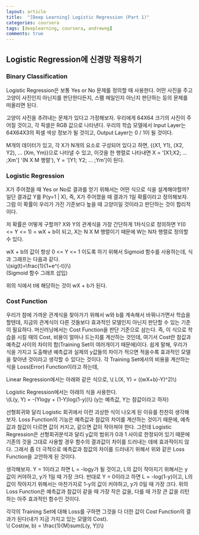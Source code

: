 ```yaml
---
layout: article
title:  "[Deep Learning] Logistic Regression (Part 1)"
categories: coursera
tags: [deeplearning, coursera, andrewng]
comments: true
---
```

<script type="text/javascript"  src="https://cdn.mathjax.org/mathjax/latest/MathJax.js?config=TeX-AMS-MML_HTMLorMML"></script>

## Logistic Regression에 신경망 적용하기
### Binary Classification
Logistic Regression은 보통 Yes or No 문제를 정의할 때 사용한다. 어떤 사진을 주고 고양이 사진인지 아닌지를 판단한다든지, 스팸 메일인지 아닌지 판단하는 등의 문제를 떠올리면 된다.  

고양이 사진을 추려내는 문제가 있다고 가정해보자. 우리에게 64X64 크기의 사진이 주어질 것이고, 각 픽셀은 RGB 값으로 나타낸다. 우리의 학습 모델에서 Input Layer는 64X64X3의 픽셀 색상 정보가 될 것이고, Output Layer는 0 / 1이 될 것이다.  

M개의 데이터가 있고, 각 X가 N개의 요소로 구성되어 있다고 하면, {(X1, Y1), (X2, Y2), ... (Xm, Ym)}으로 나타낼 수 있고, 이것을 한 행렬로 나타내면 X = '[X1;X2; ... ;Xm'] '(N X M 행렬'), Y = '[Y1; Y2; ... ;Ym']이 된다.  

### Logistic Regression
X가 주어졌을 때 Yes or No로 결과를 얻기 위해서는 어떤 식으로 식을 설계해야할까? 일단 결과값 Y를 P(y=1 | X), 즉, X가 주어졌을 때 결과가 1일 확률이라고 정의해보자. 그럼 이 확률이 우리가 가진 기준보다 높을 때 고양이일 것이라고 판단하는 것이 합리적이다.  

저 확률은 어떻게 구할까? X와 Y의 관계식을 가장 간단하게 1차식으로 정의하면 Y(0 <= Y <= 1) = wX + b이 되고, X는 N X M 행렬이기 때문에 W는 N차 행렬로 정의할 수 있다.  

wX + b의 값이 항상 0 <= Y <= 1 이도록 하기 위해서 Sigmoid 함수를 사용하는데, 식과 그래프는 다음과 같다.   
\\(sig(t)=\frac{1}{1+e^(-t)}\\)  
(Sigmoid 함수 그래프 삽입)  

위의 식에서 t에 해당하는 것이 wX + b가 된다.

### Cost Function
우리가 참에 가까운 관계식을 찾아가기 위해서 w와 b를 계속해서 바꿔나가면서 학습을 할텐데, 지금의 관계식이 다른 것들보다 효과적인 모델인지 아닌지 판단할 수 있는 기준이 필요하다. 머신러닝에서는 Cost Function을 판단 기준으로 삼는다. 즉, 이 식으로 학습을 시킬 때의 Cost, 비용이 얼마나 드는지를 계산하는 것인데, 여기서 Cost란 참값과 예측값 사이의 차이의 합(Training Set이 여러개이기 때문에)이다. 쉽게 말해, 우리가 식을 가지고 도출해낸 예측값과 실제의 y값들의 차이가 적으면 적을수록 효과적인 모델을 찾아낸 것이라고 생각할 수 있다는 것이다. 각 Training Set에서의 비용을 계산하는 식을 Loss(Error) Function이라고 하는데,   

Linear Regression에서는 아래와 같은 식으로, 
\\( L(X, Y) = ((wX+b)-Y)^2)\\)

Logistic Regression에서는 아래의 식을 사용한다.  
\\(L(y, Y) = -(Ylogy + (1-Y)log(1-y))\\) (y는 예측값, Y는 참값이라고 하자) 

선형회귀와 달리 Logistic 회귀에서 이런 괴상한 식이 나오게 된 이유를 찬찬히 생각해보자. Loss Function의 기능은 예측값과 참값의 차이를 계산하는 것이기 때문에, 예측값과 참값이 다르면 값이 커지고, 같으면 값이 작아져야 한다. 그런데 Logistic Regression은 선형회귀분석과 달리 y값의 범위가 0과 1 사이로 한정되어 있기 때문에 기존의 것을 그대로 사용할 경우 함수의 결과값이 차이를 드러내는 데에 효과적이지 않다. 그래서 좀 더 극적으로 예측값과 참값의 차이를 드러내기 위해서 위와 같은 Loss Function을 고안하게 된 것이다.  

생각해보자. Y = 1이라고 하면 L = -logy가 될 것이고, L의 값이 작아지기 위해서는 y 값이 커야하고, y가 1일 때 가장 크다. 반대로 Y = 0이라고 하면 L = -log(1-y)이고, L의 값이 작아지기 위해서는 마찬가지로 1-y의 값이 커야하고, y가 0일 때 가장 크다.  위의 Loss Function은 예측값과 참값이 같을 때 가장 작은 값을, 다를 때 가장 큰 값을 리턴하는 아주 효과적인 함수인 것이다.  

각각의 Training Set에 대해 Loss를 구하면 그것을 다 더한 값이 Cost Function의 결과가 된다(내가 지금 가지고 있는 모델의 Cost).  
\\( Cost(w, b) = \frac{1}{M}sum(L(y, Y))\\)